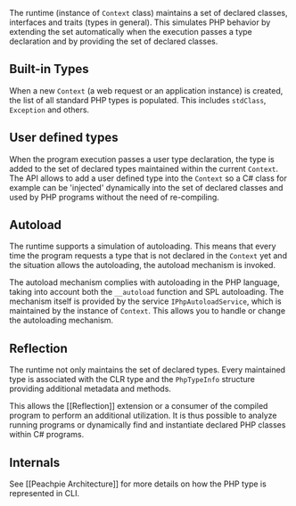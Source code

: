 The runtime (instance of `Context` class) maintains a set of declared classes, interfaces and traits (types in general). This simulates PHP behavior by extending the set automatically when the execution passes a type declaration and by providing the set of declared classes.

## Built-in Types

When a new `Context` (a web request or an application instance) is created, the list of all standard PHP types is populated. This includes `stdClass`, `Exception` and others.

## User defined types

When the program execution passes a user type declaration, the type is added to the set of declared types maintained within the current `Context`. The API allows to add a user defined type into the `Context` so a C# class for example can be 'injected' dynamically into the set of declared classes and used by PHP programs without the need of re-compiling.

## Autoload

The runtime supports a simulation of autoloading. This means that every time the program requests a type that is not declared in the `Context` yet and the situation allows the autoloading, the autoload mechanism is invoked.

The autoload mechanism complies with autoloading in the PHP language, taking into account both the `__autoload` function and SPL autoloading. The mechanism itself is provided by the service `IPhpAutoloadService`, which is maintained by the instance of `Context`. This allows you to handle or change the autoloading mechanism.

## Reflection

The runtime not only maintains the set of declared types. Every maintained type is associated with the CLR type and the `PhpTypeInfo` structure providing additional metadata and methods.

This allows the [[Reflection]] extension or a consumer of the compiled program to perform an additional utilization. It is thus possible to analyze running programs or dynamically find and instantiate declared PHP classes within C# programs.

## Internals

See [[Peachpie Architecture]] for more details on how the PHP type is represented in CLI.